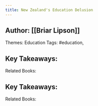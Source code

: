 ```yaml
---
title: New Zealand's Education Delusion
---
```


## Author: [[Briar Lipson]] 
Themes: Education
Tags: #education,
## Key Takeaways:
Related Books:
## Key Takeaways:
Related Books: